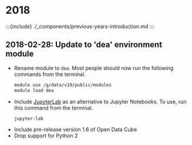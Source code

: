 # 2018

:::{include} ./_components/previous-years-introduction.md
:::

## 2018-02-28: Update to 'dea' environment module

* Rename module to `dea`. Most people should now run the following commands from the terminal.
    ```bash
    module use /g/data/v10/public/modules
    module load dea
    ```
* Include [JupyterLab](https://blog.jupyter.org/jupyterlab-is-ready-for-users-5a6f039b8906) as an alternative to Jupyter Notebooks. To use, run this command from the terminal.
    ```bash
    jupyter-lab
    ```
* Include pre-release version 1.6 of Open Data Cube
* Drop support for Python 2

